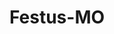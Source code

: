---
title: Festus-MO
slug: festus-mo
f_state:
- cms/state/missouri.md
f_locations:
- cms/payday-loan/cash-depot-7013.md
- cms/payday-loan/check-into-cash-12177.md
- cms/payday-loan/check-into-cash-of-missouri-13465.md
- cms/payday-loan/check-please-of-festus-13971.md
- cms/payday-loan/check-please-of-festus-13972.md
- cms/payday-loan/combs-mini-storage-truck-rentals-payday-loans-15177.md
- cms/payday-loan/one-stop-boat-motor-23269.md
- cms/payday-loan/one-stop-boat-motor-south--23270.md
- cms/payday-loan/title-cash-27766.md
- cms/payday-loan/title-cash-of-missouri-inc-27836.md
- cms/payday-loan/title-cash-of-missouri-inc-27838.md
updated-on: '2024-05-30T13:41:28.615Z'
created-on: '2024-05-30T13:41:28.615Z'
published-on: '2024-05-30T13:54:32.469Z'
f_city: Festus
layout: '[city].html'
tags: city
---